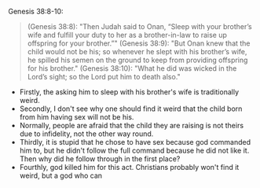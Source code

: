 Genesis 38:8-10:
 
> (Genesis 38:8): "Then Judah said to Onan, “Sleep with your brother’s wife and fulfill your duty to her as a brother-in-law to raise up offspring for your brother.”"
> (Genesis 38:9): "But Onan knew that the child would not be his; so whenever he slept with his brother’s wife, he spilled his semen on the ground to keep from providing offspring for his brother."
> (Genesis 38:10): "What he did was wicked in the Lord’s sight; so the Lord put him to death also."

- Firstly, the asking him to sleep with his brother's wife is traditionally weird.
- Secondly, I don't see why one should find it weird that the child born from him having sex will not be his.
- Normally, people are afraid that the child they are raising is not theirs due to infidelity, not the other way round.
- Thirdly, it is stupid that he chose to have sex because god commanded him to, but he didn't follow the full command because he did not like it. Then why did he follow through in the first place?
- Fourthly, god killed him for this act. Christians probably won't find it weird, but a god who can 